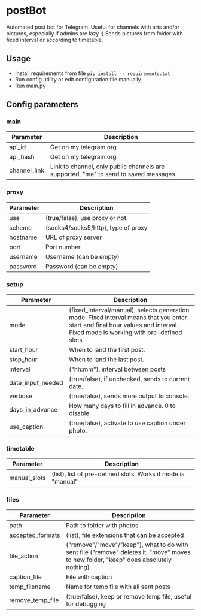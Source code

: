 # postBot
 Automated post bot for Telegram. Useful for channels with arts and/or pictures, especially if admins are lazy :) Sends pictures from folder with fixed interval or according to timetable.
## Usage
 - Install requirements from file ``` pip install -r requirements.txt ```
 - Run config utility or edit configuration file manually
 - Run main.py
## Config parameters
### main
| Parameter | Description |
|---|--------------------------|
| api_id 	| Get on my.telegram.org 	|
| api_hash 	| Get on my.telegram.org 	|
| channel_link 	| Link to channel, only public channels are supported, "me" to send to saved messages 	|
### proxy
| Parameter | Description |
|---|--------------------------|
|use  	|(true/false), use proxy or not.  	|
|scheme  	|(socks4/socks5/http), type of proxy  	|
|hostname  	|URL of proxy server  	|
|port  	|Port number  	|
|username  	|Username (can be empty)  	|
|password  	|Password (can be empty)  	|
### setup
| Parameter | Description |
|---|--------------------------|
|mode  	|(fixed_interval/manual), selects generation mode. Fixed interval means that you enter start and final hour values and interval. Fixed mode is working with pre-defined slots. 	|
|start_hour  	|When to land the first post.  	|
|stop_hour  	|When to land the last post.  	|
|interval  	|("hh:mm"), interval between posts  	|
|date_input_needed  	|(true/false), if unchecked, sends to current date.  	|
|verbose  	|(true/false), sends more output to console. 	|
|days_in_advance  	|How many days to fill in advance. 0 to disable.  	|
|use_caption  	|(true/false), activate to use caption under photo.  	|
### timetable
| Parameter | Description |
|---|--------------------------|
|manual_slots  	|(list), list of pre-defined slots. Works if mode is "manual" 	|
### files
| Parameter | Description |
|---|--------------------------|
|path  	|Path to folder with photos 	|
|accepted_formats  	|(list), file extensions that can be accepted 	|
|file_action  	|("remove"/"move"/"keep"), what to do with sent file ("remove" deletes it, "move" moves to new folder, "keep" does absolutely nothing) 	|
|caption_file  	|File with caption 	|
|temp_filename  	|Name for temp file with all sent posts 	|
|remove_temp_file  	|(true/false), keep or remove temp file, useful for debugging 	|
